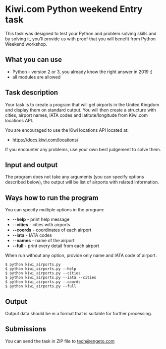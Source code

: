 # Kiwi.com Python weekend Entry task

This task was designed to test your Python and problem solving skills and by solving it, you'll provide us with proof that you will benefit from Python Weekend workshop.

## What you can use

- Python - version 2 or 3, you already know the right answer in 2019 :)
- all modules are allowed

## Task description

Your task is to create a program that will get airports in the United Kingdom and display them on standard output.
You will then create a structure with cities, airport names, IATA codes and latitute/longitude from Kiwi.com locations API.

You are encouraged to use the Kiwi locations API located at:

- https://docs.kiwi.com/locations/

If you encounter any problems, use your own best judgement to solve them.

## Input and output

The program does not take any arguments (you can specify options described below), the output will be list of airports with related information.

## Ways how to run the program

You can specify multiple options in the program:

- **--help** - print help message
- **--cities** - cities with airports
- **--coords** - coordinates of each airport
- **--iata** - IATA codes
- **--names** - name of the airport
- **--full** - print every detail from each airport

When run without any option, provide only name and IATA code of airport.

```
$ python kiwi_airports.py
$ python kiwi_airports.py --help
$ python kiwi_airports.py --cities
$ python kiwi_airports.py --iata --cities
$ python kiwi_airports.py --coords
$ python kiwi_airports.py --full
```

## Output

Output data should be in a format that is suitable for further processing.

## Submissions

You can send the task in ZIP file to tech@engeto.com

